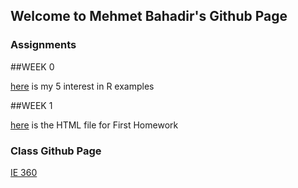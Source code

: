 ## Welcome to Mehmet Bahadir's Github Page


### Assignments



##WEEK 0

[here](files\example_homework_0.html) is my 5 interest in R examples 

##WEEK 1

[here](Homework1\Homework1.html) is the HTML file for First Homework

### Class Github Page

[IE 360](https://github.com/BU-IE-360)
